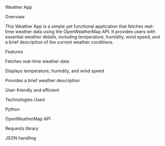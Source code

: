 Weather App

Overview

This Weather App is a simple yet functional application that fetches real-time weather data using the OpenWeatherMap API. It provides users with essential weather details, including temperature, humidity, wind speed, and a brief description of the current weather conditions.

Features

Fetches real-time weather data

Displays temperature, humidity, and wind speed

Provides a brief weather description

User-friendly and efficient

Technologies Used

Python

OpenWeatherMap API

Requests library

JSON handling

